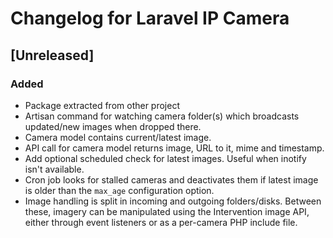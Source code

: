 # Changelog for Laravel IP Camera

## [Unreleased]

### Added
- Package extracted from other project
- Artisan command for watching camera folder(s) which broadcasts
  updated/new images when dropped there.
- Camera model contains current/latest image.
- API call for camera model returns image, URL to it, mime and timestamp.
- Add optional scheduled check for latest images. Useful when inotify
  isn't available.
- Cron job looks for stalled cameras and deactivates them if latest
  image is older than the `max_age` configuration option.
- Image handling is split in incoming and outgoing folders/disks.
  Between these, imagery can be manipulated using the Intervention
  image API, either through event listeners or as a per-camera PHP
  include file.
